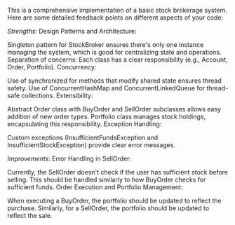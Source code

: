 This is a comprehensive implementation of a basic stock brokerage system. 
Here are some detailed feedback points on different aspects of your code:

*Strengths*:
Design Patterns and Architecture:

Singleton pattern for StockBroker ensures there's only one instance managing the system, which is good for centralizing state and operations.
Separation of concerns: Each class has a clear responsibility (e.g., Account, Order, Portfolio).
Concurrency:

Use of synchronized for methods that modify shared state ensures thread safety.
Use of ConcurrentHashMap and ConcurrentLinkedQueue for thread-safe collections.
Extensibility:

Abstract Order class with BuyOrder and SellOrder subclasses allows easy addition of new order types.
Portfolio class manages stock holdings, encapsulating this responsibility.
Exception Handling:

Custom exceptions (InsufficientFundsException and InsufficientStockException) provide clear error messages.


*Improvements*:
Error Handling in SellOrder:

Currently, the SellOrder doesn't check if the user has sufficient stock before selling. This should be handled similarly to how BuyOrder checks for sufficient funds.
Order Execution and Portfolio Management:

When executing a BuyOrder, the portfolio should be updated to reflect the purchase. Similarly, for a SellOrder, the portfolio should be updated to reflect the sale.
